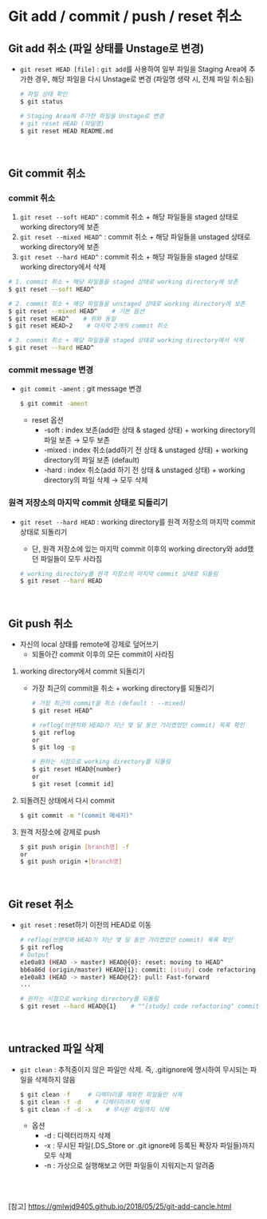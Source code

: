 # Git add / commit / push / reset 취소

## Git add 취소 (파일 상태를 Unstage로 변경)

+ `git reset HEAD [file]` : `git add`를 사용하여 일부 파일을 Staging Area에 추가한 경우, 해당 파일을 다시 Unstage로 변경 (파일명 생략 시, 전체 파일 취소됨)

  ```bash
  # 파일 상태 확인
  $ git status
  
  # Staging Area에 추가한 파일을 Unstage로 변경
  # git reset HEAD (파일명)
  $ git reset HEAD README.md
  ```

</br>

## Git commit 취소

### commit 취소

1. `git reset --soft HEAD^` : commit 취소 + 해당 파일들을 staged 상태로 working directory에 보존
2. `git reset --mixed HEAD^` : commit 취소 + 해당 파일들을 unstaged 상태로 working directory에 보존
3. `git reset --hard HEAD^` : commit 취소 + 해당 파일들을 staged 상태로 working directory에서 삭제

```bash
# 1. commit 취소 + 해당 파일들을 staged 상태로 working directory에 보존
$ git reset --soft HEAD^

# 2. commit 취소 + 해당 파일들을 unstaged 상태로 working directory에 보존
$ git reset --mixed HEAD^    # 기본 옵션
$ git reset HEAD^    # 위와 동일
$ git reset HEAD~2    # 마지막 2개의 commit 취소

# 3. commit 취소 + 해당 파일들을 staged 상태로 working directory에서 삭제
$ git reset --hard HEAD^
```

### commit message 변경

+ `git commit -ament` : git message 변경

  ```bash
  $ git commit -ament
  ```

  + reset 옵션
    + -soft : index 보존(add한 상태 & staged 상태) + working directory의 파일 보존 → 모두 보존
    + -mixed : index 취소(add하기 전 상태 & unstaged 상태) + working directory의 파일 보존 (default)
    + -hard : index 취소(add 하기 전 상태 & unstaged 상태) + working directory의 파일 삭제 → 모두 삭제

### 원격 저장소의 마지막 commit 상태로 되돌리기

+ `git reset --hard HEAD` : working directory를 원격 저장소의 마지막 commit 상태로 되돌리기

  + 단, 원격 저장소에 있는 마지막 commit 이후의 working directory와 add했던 파일들이 모두 사라짐

  ```bash
  # working directory를 원격 저장소의 마지막 commit 상태로 되돌림
  $ git reset --hard HEAD
  ```

</br>

## Git push 취소

+ 자신의 local 상태를 remote에 강제로 덮어쓰기
  - 되돌아간 commit 이후의 모든 commit이 사라짐

1. working directory에서 commit 되돌리기

   - 가장 최근의 commit을 취소 + working directory를 되돌리기

     ```bash
     # 가장 최근의 commit을 취소 (default : --mixed)
     $ git reset HEAD^
     
     # reflog(브랜치와 HEAD가 지난 몇 달 동안 가리켰었던 commit) 목록 확인
     $ git reflog
     or
     $ git log -g
     
     # 원하는 시점으로 working directory를 되돌림
     $ git reset HEAD@{number}
     or
     $ git reset [commit id]
     ```

2. 되돌려진 상태에서 다시 commit

   ```bash
   $ git commit -m "(commit 메세지)"
   ```

3. 원격 저장소에 강제로 push

   ```bash
   $ git push origin [branch명] -f
   or
   $ git push origin +[branch명]
   ```

</br>

## Git reset 취소

* `git reset` : reset하기 이전의 HEAD로 이동

  ```bash
  # reflog(브랜치와 HEAD가 지난 몇 달 동안 가리켰었던 commit) 목록 확인
  $ git reflog
  # Output
  e1e0a83 (HEAD -> master) HEAD@{0}: reset: moving to HEAD^
  bb6a86d (origin/master) HEAD@{1}: commit: [study] code refactoring
  e1e0a83 (HEAD -> master) HEAD@{2}: pull: Fast-forward
  ...
  
  # 원하는 시점으로 working directory를 되돌림
  $ git reset --hard HEAD@{1}    # ""[study] code refactoring" commit 상태로 되돌림
  ```

</br>

## untracked 파일 삭제

+ `git clean` : 추적중이지 않은 파일만 삭제. 즉, .gitignore에 명시하여 무시되는 파일을 삭제하지 않음

  ```bash
  $ git clean -f     # 디렉터리를 제외한 파일들만 삭제
  $ git clean -f -d    # 디렉터리까지 삭제
  $ git clean -f -d -x    # 무시된 파일까지 삭제
  ```

  + 옵션
    + -d : 디렉터리까지 삭제
    + -x : 무시된 파일(.DS_Store or .git ignore에 등록된 퐉장자 파일들)까지 모두 삭제
    + -n : 가상으로 실행해보고 어떤 파일들이 지워지는지 알려줌



</br></br>

[참고] https://gmlwjd9405.github.io/2018/05/25/git-add-cancle.html
